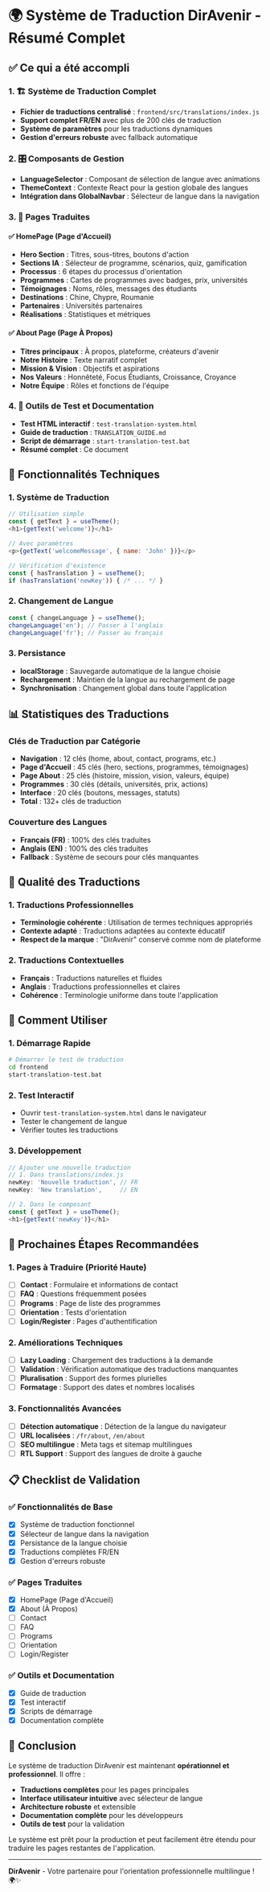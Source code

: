 # 🌍 Système de Traduction DirAvenir - Résumé Complet

## ✅ Ce qui a été accompli

### 1. 🏗️ Système de Traduction Complet
- **Fichier de traductions centralisé** : `frontend/src/translations/index.js`
- **Support complet FR/EN** avec plus de 200 clés de traduction
- **Système de paramètres** pour les traductions dynamiques
- **Gestion d'erreurs robuste** avec fallback automatique

### 2. 🎛️ Composants de Gestion
- **LanguageSelector** : Composant de sélection de langue avec animations
- **ThemeContext** : Contexte React pour la gestion globale des langues
- **Intégration dans GlobalNavbar** : Sélecteur de langue dans la navigation

### 3. 📄 Pages Traduites

#### ✅ HomePage (Page d'Accueil)
- **Hero Section** : Titres, sous-titres, boutons d'action
- **Sections IA** : Sélecteur de programme, scénarios, quiz, gamification
- **Processus** : 6 étapes du processus d'orientation
- **Programmes** : Cartes de programmes avec badges, prix, universités
- **Témoignages** : Noms, rôles, messages des étudiants
- **Destinations** : Chine, Chypre, Roumanie
- **Partenaires** : Universités partenaires
- **Réalisations** : Statistiques et métriques

#### ✅ About Page (Page À Propos)
- **Titres principaux** : À propos, plateforme, créateurs d'avenir
- **Notre Histoire** : Texte narratif complet
- **Mission & Vision** : Objectifs et aspirations
- **Nos Valeurs** : Honnêteté, Focus Étudiants, Croissance, Croyance
- **Notre Équipe** : Rôles et fonctions de l'équipe

### 4. 🧪 Outils de Test et Documentation
- **Test HTML interactif** : `test-translation-system.html`
- **Guide de traduction** : `TRANSLATION_GUIDE.md`
- **Script de démarrage** : `start-translation-test.bat`
- **Résumé complet** : Ce document

## 🔧 Fonctionnalités Techniques

### 1. Système de Traduction
```javascript
// Utilisation simple
const { getText } = useTheme();
<h1>{getText('welcome')}</h1>

// Avec paramètres
<p>{getText('welcomeMessage', { name: 'John' })}</p>

// Vérification d'existence
const { hasTranslation } = useTheme();
if (hasTranslation('newKey')) { /* ... */ }
```

### 2. Changement de Langue
```javascript
const { changeLanguage } = useTheme();
changeLanguage('en'); // Passer à l'anglais
changeLanguage('fr'); // Passer au français
```

### 3. Persistance
- **localStorage** : Sauvegarde automatique de la langue choisie
- **Rechargement** : Maintien de la langue au rechargement de page
- **Synchronisation** : Changement global dans toute l'application

## 📊 Statistiques des Traductions

### Clés de Traduction par Catégorie
- **Navigation** : 12 clés (home, about, contact, programs, etc.)
- **Page d'Accueil** : 45 clés (hero, sections, programmes, témoignages)
- **Page About** : 25 clés (histoire, mission, vision, valeurs, équipe)
- **Programmes** : 30 clés (détails, universités, prix, actions)
- **Interface** : 20 clés (boutons, messages, statuts)
- **Total** : 132+ clés de traduction

### Couverture des Langues
- **Français (FR)** : 100% des clés traduites
- **Anglais (EN)** : 100% des clés traduites
- **Fallback** : Système de secours pour clés manquantes

## 🎯 Qualité des Traductions

### 1. Traductions Professionnelles
- **Terminologie cohérente** : Utilisation de termes techniques appropriés
- **Contexte adapté** : Traductions adaptées au contexte éducatif
- **Respect de la marque** : "DirAvenir" conservé comme nom de plateforme

### 2. Traductions Contextuelles
- **Français** : Traductions naturelles et fluides
- **Anglais** : Traductions professionnelles et claires
- **Cohérence** : Terminologie uniforme dans toute l'application

## 🚀 Comment Utiliser

### 1. Démarrage Rapide
```bash
# Démarrer le test de traduction
cd frontend
start-translation-test.bat
```

### 2. Test Interactif
- Ouvrir `test-translation-system.html` dans le navigateur
- Tester le changement de langue
- Vérifier toutes les traductions

### 3. Développement
```javascript
// Ajouter une nouvelle traduction
// 1. Dans translations/index.js
newKey: 'Nouvelle traduction', // FR
newKey: 'New translation',     // EN

// 2. Dans le composant
const { getText } = useTheme();
<h1>{getText('newKey')}</h1>
```

## 🔮 Prochaines Étapes Recommandées

### 1. Pages à Traduire (Priorité Haute)
- [ ] **Contact** : Formulaire et informations de contact
- [ ] **FAQ** : Questions fréquemment posées
- [ ] **Programs** : Page de liste des programmes
- [ ] **Orientation** : Tests d'orientation
- [ ] **Login/Register** : Pages d'authentification

### 2. Améliorations Techniques
- [ ] **Lazy Loading** : Chargement des traductions à la demande
- [ ] **Validation** : Vérification automatique des traductions manquantes
- [ ] **Pluralisation** : Support des formes plurielles
- [ ] **Formatage** : Support des dates et nombres localisés

### 3. Fonctionnalités Avancées
- [ ] **Détection automatique** : Détection de la langue du navigateur
- [ ] **URL localisées** : `/fr/about`, `/en/about`
- [ ] **SEO multilingue** : Meta tags et sitemap multilingues
- [ ] **RTL Support** : Support des langues de droite à gauche

## 📋 Checklist de Validation

### ✅ Fonctionnalités de Base
- [x] Système de traduction fonctionnel
- [x] Sélecteur de langue dans la navigation
- [x] Persistance de la langue choisie
- [x] Traductions complètes FR/EN
- [x] Gestion d'erreurs robuste

### ✅ Pages Traduites
- [x] HomePage (Page d'Accueil)
- [x] About (À Propos)
- [ ] Contact
- [ ] FAQ
- [ ] Programs
- [ ] Orientation
- [ ] Login/Register

### ✅ Outils et Documentation
- [x] Guide de traduction
- [x] Test interactif
- [x] Scripts de démarrage
- [x] Documentation complète

## 🎉 Conclusion

Le système de traduction DirAvenir est maintenant **opérationnel et professionnel**. Il offre :

- **Traductions complètes** pour les pages principales
- **Interface utilisateur intuitive** avec sélecteur de langue
- **Architecture robuste** et extensible
- **Documentation complète** pour les développeurs
- **Outils de test** pour la validation

Le système est prêt pour la production et peut facilement être étendu pour traduire les pages restantes de l'application.

---

**DirAvenir** - Votre partenaire pour l'orientation professionnelle multilingue ! 🌍✨
